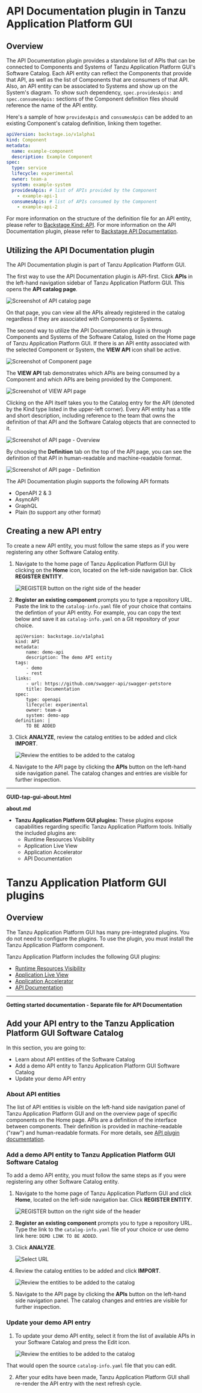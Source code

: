 # API Documentation plugin in Tanzu Application Platform GUI

## <a id="overview"></a> Overview

The API Documentation plugin provides a standalone list of APIs that can be connected to Components and Systems of Tanzu Application Platform GUI's Software Catalog. Each API entity can reflect the Components that provide that API, as well as the list of Components that are consumers of that API. Also, an API entity can be associated to Systems and show up on the System's diagram. To show such dependency, `spec.providesApis:` and `spec.consumesApis:` sections of the Component definition files should reference the name of the API entity.

Here's a sample of how `providesApis` and `consumesApis` can be added to an existing Component's catalog definition, linking them together.
```yaml
apiVersion: backstage.io/v1alpha1
kind: Component
metadata:
  name: example-component
  description: Example Component
spec:
  type: service
  lifecycle: experimental
  owner: team-a
  system: example-system
  providesApis: # list of APIs provided by the Component
    - example-api-1
  consumesApis: # list of APIs consumed by the Component
    - example-api-2
```

For more information on the structure of the definition file for an API entity, please refer to [Backstage Kind: API](https://backstage.io/docs/features/software-catalog/descriptor-format#kind-api). For more information on the API Documentation plugin, please refer to [Backstage API Documentation](https://github.com/backstage/backstage/blob/master/plugins/api-docs/README.md).

## <a id='utilizing'></a>Utilizing the API Documentation plugin

The API Documentation plugin is part of Tanzu Application Platform GUI. 

The first way to use the API Documentation plugin is API-first. Click **APIs** in the left-hand navigation sidebar of Tanzu Application Platform GUI. This opens the **API catalog page**.

![Screenshot of API catalog page](./images/aa1_firstpage.png)

On that page, you can view all the APIs already registered in the catalog regardless if they are associated with Components or Systems. 

The second way to utilize the API Documentation plugin is through Components and Systems of the Software Catalog, listed on the Home page of Tanzu Application Platform GUI. If there is an API entity associated with the selected Component or System, the **VIEW API** icon shall be active.

![Screenshot of Component page](./images/aa1_firstpage.png)

The **VIEW API** tab demonstrates which APIs are being consumed by a Component and which APIs are being provided by the Component.

![Screenshot of VIEW API page](./images/aa1_firstpage.png)

Clicking on the API itself takes you to the Catalog entry for the API (denoted by the Kind type listed in the upper-left corner). Every API entity has a title and short description, including reference to the team that owns the definition of that API and the Software Catalog objects that are connected to it.

![Screenshot of API page - Overview](./images/aa1_firstpage.png)

By choosing the **Definition** tab on the top of the API page, you can see the definition of that API in human-readable and machine-readable format.

![Screenshot of API page - Definition](./images/aa1_firstpage.png)

The API Documentation plugin supports the following API formats
* OpenAPI 2 & 3
* AsyncAPI
* GraphQL
* Plain (to support any other format)

## <a id='create-project'></a>Creating a new API entry

To create a new API entity, you must follow the same steps as if you were registering any other Software Catalog entity.

1. Navigate to the home page of Tanzu Application Platform GUI by clicking on the **Home** icon, located on the left-side navigation bar. Click **REGISTER ENTITY**.

    ![REGISTER button on the right side of the header](images/getting-started-tap-gui-5.png)

2. **Register an existing component** prompts you to type a repository URL. Paste the link to the `catalog-info.yaml` file of your choice that contains the defintion of your API entity. For example, you can copy the text below and save it as `catalog-info.yaml` on a Git repository of your choice.

    ```
    apiVersion: backstage.io/v1alpha1
    kind: API
    metadata:
        name: demo-api
        description: The demo API entity
    tags:
        - demo
        - rest
    links:
        - url: https://github.com/swagger-api/swagger-petstore
        title: Documentation
    spec:
        type: openapi
        lifecycle: experimental
        owner: team-a
        system: demo-app
    definition: |
        TO BE ADDED
    ```


3. Click **ANALYZE**, review the catalog entities to be added and click **IMPORT**.

    ![Review the entities to be added to the catalog](images/getting-started-tap-gui-7.png)

4. Navigate to the API page by clicking the **APIs** button on the left-hand side navigation panel. The catalog changes and entries are visible for further inspection.

---



**GUID-tap-gui-about.html**

**about.md**

* **Tanzu Application Platform GUI plugins:**
  These plugins expose capabilities regarding specific Tanzu Application Platform tools.
  Initially the included plugins are:
  * Runtime Resources Visibility
  * Application Live View
  * Application Accelerator
  * API Documentation


# Tanzu Application Platform GUI plugins

## <a id="overview"></a> Overview

The Tanzu Application Platform GUI has many pre-integrated plugins.
You do not need to configure the plugins. To use the plugin,
you must install the Tanzu Application Platform component.

Tanzu Application Platform includes the following GUI plugins:

- [Runtime Resources Visibility](runtime-resource-visibility.md)
- [Application Live View](app-live-view.md)
- [Application Accelerator](application-accelerator.md)
- [API Documentation](LINK-TO-FILE.md)

---

**Getting started documentation - Separate file for API Documentation**

## <a id="dev-first-app"></a>Add your API entry to the Tanzu Application Platform GUI Software Catalog

In this section, you are going to:

  - Learn about API entities of the Software Catalog
  - Add a demo API entity to Tanzu Application Platform GUI Software Catalog
  - Update your demo API entry

### <a id="about-app-accs"></a>About API entities

The list of API entities is visible on the left-hand side navigation panel of Tanzu Application Platform GUI and on the overview page of specific components on the Home page. APIs are a definition of the interface between components. Their definition is provided in machine-readable ("raw")  and human-readable formats. For more details, see [API plugin documentation](#TO-BE-ADDED).


### <a id="deploy-your-app"></a>Add a demo API entity to Tanzu Application Platform GUI Software Catalog

To add a demo API entity, you must follow the same steps as if you were registering any other Software Catalog entity.

1. Navigate to the home page of Tanzu Application Platform GUI and click **Home**, located on the left-side navigation bar.
   Click **REGISTER ENTITY**.

    ![REGISTER button on the right side of the header](images/getting-started-tap-gui-5.png)

2. **Register an existing component** prompts you to type a repository URL.
Type the link to the `catalog-info.yaml` file of your choice or use demo link here:
`DEMO LINK TO BE ADDED`.

1. Click **ANALYZE**.

    ![Select URL](images/getting-started-tap-gui-6.png)

2. Review the catalog entities to be added and click **IMPORT**.

    ![Review the entities to be added to the catalog](images/getting-started-tap-gui-7.png)

3. Navigate to the API page by clicking the **APIs** button on the left-hand side navigation panel. The catalog changes and entries are visible for further inspection.

### <a id="deploy-your-app"></a>Update your demo API entry

1. To update your demo API entity, select it from the list of available APIs in your Software Catalog and press the Edit icon. 

    ![Review the entities to be added to the catalog](images/getting-started-tap-gui-7.png)

That would open the source `catalog-info.yaml` file that you can edit. 

2. After your edits have been made, Tanzu Application Platform GUI shall re-render the API entry with the next refresh cycle.